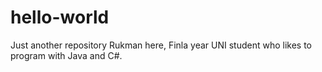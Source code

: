# hello-world
Just another repository
Rukman here, Finla year UNI student who likes to program with Java and C#.
